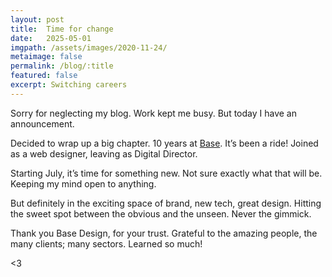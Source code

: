 ```yaml
---
layout: post
title:  Time for change
date:   2025-05-01
imgpath: /assets/images/2020-11-24/
metaimage: false
permalink: /blog/:title
featured: false
excerpt: Switching careers
---
```


Sorry for neglecting my blog. Work kept me busy. But today I have an announcement.

Decided to wrap up a big chapter. 
10 years at [Base](https://basedesign.com). 
It’s been a ride!
Joined as a web designer,
leaving as Digital Director.

Starting July, it’s time for something new. 
Not sure exactly what that will be. 
Keeping my mind open to anything. 

But definitely in the exciting space of brand, new tech, great design.
Hitting the sweet spot between the obvious and the unseen.
Never the gimmick.

Thank you Base Design, for your trust. 
Grateful to the amazing people, the many clients; many sectors. 
Learned so much!

<3